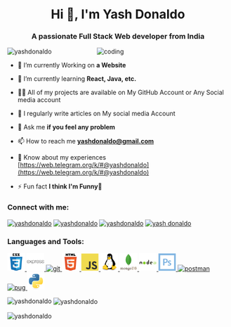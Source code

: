 <h1 align="center">Hi 👋, I'm Yash Donaldo</h1>
<h3 align="center">A passionate Full Stack Web developer from India</h3>

<img align="right" alt="coding" width="300" src="https://media.tenor.com/GfSX-u7VGM4AAAAC/coding.gif">

<p align="left"> <img src="https://komarev.com/ghpvc/?username=yashdonaldo&label=Profile%20views&color=0e75b6&style=flat" alt="yashdonaldo" /> </p>

- 🔭 I’m currently Working on **a Website**

- 🌱 I’m currently learning **React, Java, etc.**

- 👨‍💻 All of my projects are available on My GitHub Account or Any Social media account
- 📝 I regularly write articles on My social media Account
- 💬 Ask me **if you feel any problem**

- 📫 How to reach me **yashdonaldo@gmail.com**

- 📄 Know about my experiences [https://web.telegram.org/k/#@yashdonaldo](https://web.telegram.org/k/#@yashdonaldo)

- ⚡ Fun fact **I think I'm Funny🤣**

<h3 align="left">Connect with me:</h3>
<p align="left">
<a href="https://linkedin.com/in/yashdonaldo" target="blank"><img align="center" src="https://raw.githubusercontent.com/rahuldkjain/github-profile-readme-generator/master/src/images/icons/Social/linked-in-alt.svg" alt="yashdonaldo" height="30" width="40" /></a>
<a href="https://fb.com/yashdonaldo" target="blank"><img align="center" src="https://raw.githubusercontent.com/rahuldkjain/github-profile-readme-generator/master/src/images/icons/Social/facebook.svg" alt="yashdonaldo" height="30" width="40" /></a>
<a href="https://instagram.com/yashdonaldo" target="blank"><img align="center" src="https://raw.githubusercontent.com/rahuldkjain/github-profile-readme-generator/master/src/images/icons/Social/instagram.svg" alt="yashdonaldo" height="30" width="40" /></a>
<a href="https://www.youtube.com/c/yash donaldo" target="blank"><img align="center" src="https://raw.githubusercontent.com/rahuldkjain/github-profile-readme-generator/master/src/images/icons/Social/youtube.svg" alt="yash donaldo" height="30" width="40" /></a>
</p>

<h3 align="left">Languages and Tools:</h3>
<p align="left"> <a href="https://www.w3schools.com/css/" target="_blank" rel="noreferrer"> <img src="https://raw.githubusercontent.com/devicons/devicon/master/icons/css3/css3-original-wordmark.svg" alt="css3" width="40" height="40"/> </a> <a href="https://expressjs.com" target="_blank" rel="noreferrer"> <img src="https://raw.githubusercontent.com/devicons/devicon/master/icons/express/express-original-wordmark.svg" alt="express" width="40" height="40"/> </a> <a href="https://git-scm.com/" target="_blank" rel="noreferrer"> <img src="https://www.vectorlogo.zone/logos/git-scm/git-scm-icon.svg" alt="git" width="40" height="40"/> </a> <a href="https://www.w3.org/html/" target="_blank" rel="noreferrer"> <img src="https://raw.githubusercontent.com/devicons/devicon/master/icons/html5/html5-original-wordmark.svg" alt="html5" width="40" height="40"/> </a> <a href="https://developer.mozilla.org/en-US/docs/Web/JavaScript" target="_blank" rel="noreferrer"> <img src="https://raw.githubusercontent.com/devicons/devicon/master/icons/javascript/javascript-original.svg" alt="javascript" width="40" height="40"/> </a> <a href="https://www.linux.org/" target="_blank" rel="noreferrer"> <img src="https://raw.githubusercontent.com/devicons/devicon/master/icons/linux/linux-original.svg" alt="linux" width="40" height="40"/> </a> <a href="https://www.mongodb.com/" target="_blank" rel="noreferrer"> <img src="https://raw.githubusercontent.com/devicons/devicon/master/icons/mongodb/mongodb-original-wordmark.svg" alt="mongodb" width="40" height="40"/> </a> <a href="https://nodejs.org" target="_blank" rel="noreferrer"> <img src="https://raw.githubusercontent.com/devicons/devicon/master/icons/nodejs/nodejs-original-wordmark.svg" alt="nodejs" width="40" height="40"/> </a> <a href="https://www.photoshop.com/en" target="_blank" rel="noreferrer"> <img src="https://raw.githubusercontent.com/devicons/devicon/master/icons/photoshop/photoshop-line.svg" alt="photoshop" width="40" height="40"/> </a> <a href="https://postman.com" target="_blank" rel="noreferrer"> <img src="https://www.vectorlogo.zone/logos/getpostman/getpostman-icon.svg" alt="postman" width="40" height="40"/> </a> <a href="https://pugjs.org" target="_blank" rel="noreferrer"> <img src="https://cdn.worldvectorlogo.com/logos/pug.svg" alt="pug" width="40" height="40"/> </a> <a href="https://www.python.org" target="_blank" rel="noreferrer"> <img src="https://raw.githubusercontent.com/devicons/devicon/master/icons/python/python-original.svg" alt="python" width="40" height="40"/> </a> </p>

<p><img align="left" src="https://github-readme-stats.vercel.app/api/top-langs?username=yashdonaldo&show_icons=true&locale=en&layout=compact" alt="yashdonaldo" /></p>

<p>&nbsp;<img align="center" src="https://github-readme-stats.vercel.app/api?username=yashdonaldo&show_icons=true&locale=en" alt="yashdonaldo" /></p>

<p><img align="center" src="https://github-readme-streak-stats.herokuapp.com/?user=yashdonaldo&" alt="yashdonaldo" /></p>
